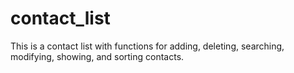 # contact_list
This is a contact list with functions for adding, deleting, searching, modifying, showing, and sorting contacts.
